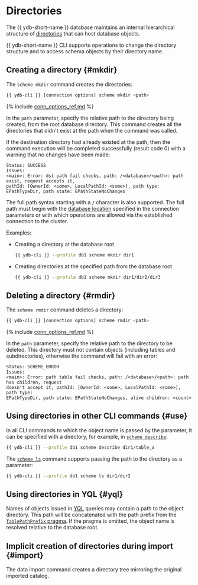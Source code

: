 # Directories

The {{ ydb-short-name }} database maintains an internal hierarchical structure of [directories](../../../../concepts/datamodel.md#dir) that can host database objects.

{{ ydb-short-name }} CLI supports operations to change the directory structure and to access schema objects by their directory name.

## Creating a directory {#mkdir}

The `scheme mkdir` command creates the directories:

```bash
{{ ydb-cli }} [connection options] scheme mkdir <path>
```

{% include [conn_options_ref.md](conn_options_ref.md) %}

In the `path` parameter, specify the relative path to the directory being created, from the root database directory. This command creates all the directories that didn't exist at the path when the command was called.

If the destination directory had already existed at the path, then the command execution will be completed successfully (result code 0) with a warning that no changes have been made:

```text
Status: SUCCESS
Issues: 
<main>: Error: dst path fail checks, path: /<database>/<path>: path exist, request accepts it, 
pathId: [OwnerId: <some>, LocalPathId: <some>], path type: EPathTypeDir, path state: EPathStateNoChanges
```

The full path syntax starting with a `/` character is also supported. The full path must begin with the [database location](../../../../concepts/connect.md#database) specified in the connection parameters or with which operations are allowed via the established connection to the cluster.

Examples:

- Creating a directory at the database root

  ```bash
  {{ ydb-cli }} --profile db1 scheme mkdir dir1
  ```

- Creating directories at the specified path from the database root

  ```bash
  {{ ydb-cli }} --profile db1 scheme mkdir dir1/dir2/dir3
  ```

## Deleting a directory {#rmdir}

The `scheme rmdir` command deletes a directory:

```bash
{{ ydb-cli }} [connection options] scheme rmdir <path>
```

{% include [conn_options_ref.md](conn_options_ref.md) %}

In the `path` parameter, specify the relative path to the directory to be deleted. This directory must not contain objects (including tables and subdirectories), otherwise the command will fail with an error:

```text
Status: SCHEME_ERROR
Issues: 
<main>: Error: path table fail checks, path: /<database>/<path>: path has children, request 
doesn't accept it, pathId: [OwnerId: <some>, LocalPathId: <some>], path type: 
EPathTypeDir, path state: EPathStateNoChanges, alive children: <count>
```

## Using directories in other CLI commands {#use}

In all CLI commands to which the object name is passed by the parameter, it can be specified with a directory, for example, in [`scheme describe`](../scheme-describe.md):

```bash
{{ ydb-cli }} --profile db1 scheme describe dir1/table_a
```

The [`scheme ls`](../scheme-ls.md) command supports passing the path to the directory as a parameter:

```bash
{{ ydb-cli }} --profile db1 scheme ls dir1/dir2
```

## Using directories in YQL {#yql}

Names of objects issued in [YQL](../../../../yql/reference/index.md) queries may contain a path to the object directory. This path will be concatenated with the path prefix from the [`TablePathPrefix` pragma](../../../../yql/reference/syntax/pragma.md#table-path-prefix). If the pragma is omitted, the object name is resolved relative to the database root.

## Implicit creation of directories during import {#import}

The data import command creates a directory tree mirroring the original imported catalog.